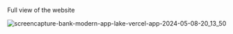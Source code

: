 
Full view of the website

![screencapture-bank-modern-app-lake-vercel-app-2024-05-08-20_13_50](https://github.com/dastanhayama/bank_modern_app/assets/126918345/afffc124-6872-442c-b8e9-0a26a7554cd4)
